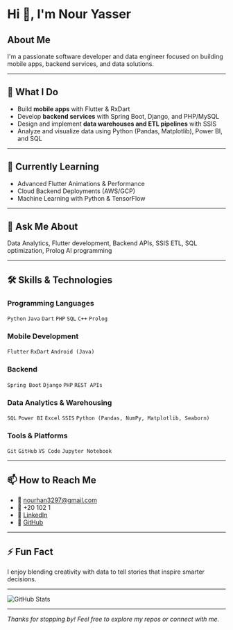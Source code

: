 # Hi 👋, I'm Nour Yasser

## About Me

I'm a passionate software developer and data engineer focused on building mobile apps, backend services, and data solutions.


---

## 🎯 What I Do
- Build **mobile apps** with Flutter & RxDart  
- Develop **backend services** with Spring Boot, Django, and PHP/MySQL  
- Design and implement **data warehouses and ETL pipelines** with SSIS  
- Analyze and visualize data using Python (Pandas, Matplotlib), Power BI, and SQL  

---


## 🌱 Currently Learning
- Advanced Flutter Animations & Performance  
- Cloud Backend Deployments (AWS/GCP)  
- Machine Learning with Python & TensorFlow  

---

## 💬 Ask Me About
Data Analytics, Flutter development, Backend APIs, SSIS ETL, SQL optimization, Prolog AI programming  

---

## 🛠️ Skills & Technologies

### Programming Languages  
`Python` `Java` `Dart` `PHP` `SQL` `C++` `Prolog`

### Mobile Development  
`Flutter` `RxDart` `Android (Java)`  

### Backend  
`Spring Boot` `Django` `PHP` `REST APIs`  

### Data Analytics & Warehousing  
`SQL` `Power BI` `Excel` `SSIS` `Python (Pandas, NumPy, Matplotlib, Seaborn)`  

### Tools & Platforms  
`Git` `GitHub` `VS Code` `Jupyter Notebook`  


---

## 📫 How to Reach Me

- 📧 nourhan3297@gmail.com  
- 📱 +20 102 1  
- 🔗 [LinkedIn](https://linkedin.com/in/nourhan-y)  
- 🔗 [GitHub](https://github.com/Nourhanyas)

---

## ⚡ Fun Fact  
I enjoy blending creativity with data to tell stories that inspire smarter decisions.

---

![GitHub Stats](https://github-readme-stats.vercel.app/api?)

---

*Thanks for stopping by! Feel free to explore my repos or connect with me.*

